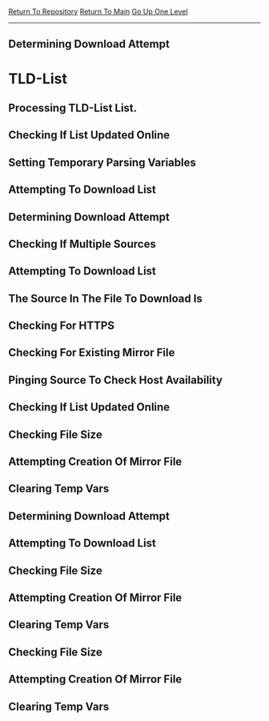 [Return To Repository](https://github.com/DigitalWarrior/piholeparser/)
[Return To Main](https://github.com/DigitalWarrior/piholeparser/blob/master/RecentRunLogs/Mainlog.md)
[Go Up One Level](https://github.com/DigitalWarrior/piholeparser/blob/master/RecentRunLogs/TopLevelScripts/15-Processing-Top-Level-Domains.md)
____________________________________
## Determining Download Attempt
# TLD-List
## Processing TLD-List List.
## Checking If List Updated Online
## Setting Temporary Parsing Variables
## Attempting To Download List
## Determining Download Attempt
## Checking If Multiple Sources
## Attempting To Download List
## The Source In The File To Download Is
## Checking For HTTPS
## Checking For Existing Mirror File
## Pinging Source To Check Host Availability
## Checking If List Updated Online
## Checking File Size
## Attempting Creation Of Mirror File
## Clearing Temp Vars
## Determining Download Attempt
## Attempting To Download List
## Checking File Size
## Attempting Creation Of Mirror File
## Clearing Temp Vars
## Checking File Size
## Attempting Creation Of Mirror File
## Clearing Temp Vars
